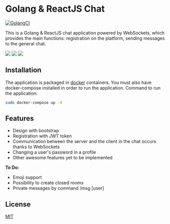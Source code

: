# Golang & ReactJS Chat

[![GolangCI](https://github.com/pmokeev/web-chat/actions/workflows/GolangCI.yml/badge.svg?branch=master)](https://github.com/pmokeev/web-chat/actions/workflows/GolangCI.yml)

This is a Golang & ReactJS chat application powered by WebSockets, which provides the main functions: registration on the platform, sending messages to the general chat.

![](https://i.ibb.co/RBkGfcF/1.jpg)
![](https://i.ibb.co/jvD55fS/2.jpg)
![](https://i.ibb.co/Jj3VYNf/3.jpg)

## Installation

The application is packaged in [docker](https://www.docker.com/) containers. You must also have docker-compose installed in order to run the application. Command to run the application:

```bash
sudo docker-compose up -d
```

## Features

- Design with bootstrap
- Registration with JWT token
- Communication between the server and the client in the chat occurs thanks to WebSockets
- Changing a user's password in a profile
- Other awesome features yet to be implemented

**To Do:**

- Emoji support
- Possibility to create closed rooms
- Private messages by command /msg [user]

## License
[MIT](https://choosealicense.com/licenses/mit/)